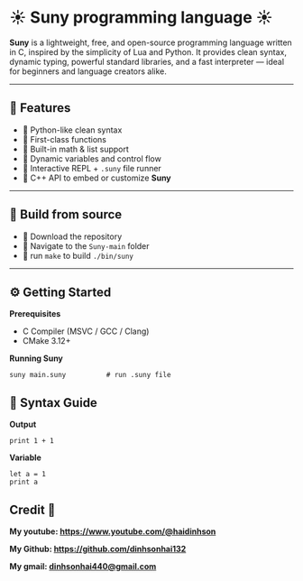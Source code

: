# ☀️ Suny programming language ☀️

**Suny** is a lightweight, free, and open-source programming language written in C, inspired by the simplicity of Lua and Python. It provides clean syntax, dynamic typing, powerful standard libraries, and a fast interpreter — ideal for beginners and language creators alike.

---

## 🚀 Features

- 🔹 Python-like clean syntax
- 🔹 First-class functions
- 🔹 Built-in math & list support
- 🔹 Dynamic variables and control flow
- 🔹 Interactive REPL + `.suny` file runner
- 🔹 C++ API to embed or customize **Suny**

---

## 🔨 Build from source

- 🔹 Download the repository
- 🔹 Navigate to the `Suny-main` folder
- 🔹 run `make` to build `./bin/suny`

---

## ⚙️ Getting Started

**Prerequisites**

* C Compiler (MSVC / GCC / Clang)
* CMake 3.12+

**Running Suny**

```
suny main.suny          # run .suny file
```

## 🧠 Syntax Guide

**Output**
```
print 1 + 1
```

**Variable**
```
let a = 1
print a
```

## Credit 👨

**My youtube: https://www.youtube.com/@haidinhson** 

**My Github: https://github.com/dinhsonhai132**

**My gmail: dinhsonhai440@gmail.com**